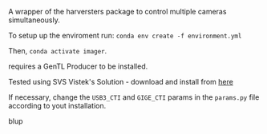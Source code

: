 A wrapper of the harversters package to control
multiple cameras simultaneously.

To setup up the enviroment run:
`conda env create -f environment.yml`

Then, `conda activate imager`.

requires a GenTL Producer to be installed.

Tested using SVS Vistek's Solution - download and install from 
[here](https://www.svs-vistek.com/en/support/svs-support-download-center.php)

If necessary, change the `USB3_CTI` and `GIGE_CTI` params in the `params.py` file according to yout installation.

blup
